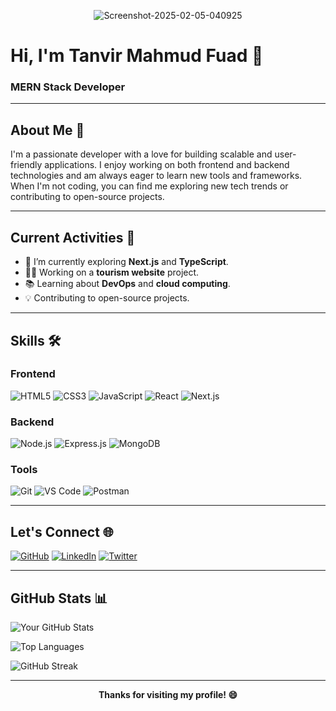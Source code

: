 <p align="center">
  <img src="https://i.ibb.co.com/d4CWt9L5/Tanvir-Mahmud-Fuad.png" alt="Screenshot-2025-02-05-040925" border="0">
</p>

<!-- Name & Designation -->
# Hi, I'm Tanvir Mahmud Fuad 👋  
### MERN Stack Developer

---

<!-- About Me Section -->
## About Me 🚀  
I'm a passionate developer with a love for building scalable and user-friendly applications. I enjoy working on both frontend and backend technologies and am always eager to learn new tools and frameworks. When I'm not coding, you can find me exploring new tech trends or contributing to open-source projects.

---

<!-- Current Activities Section -->
## Current Activities 🔭  
- 🌱 I’m currently exploring **Next.js** and **TypeScript**.  
- 👨‍💻 Working on a **tourism website** project.  
- 📚 Learning about **DevOps** and **cloud computing**.  
- 💡 Contributing to open-source projects.  

---

<!-- Skills Section -->
## Skills 🛠️  

### Frontend  
![HTML5](https://img.shields.io/badge/HTML5-E34F26?style=for-the-badge&logo=html5&logoColor=white)
![CSS3](https://img.shields.io/badge/CSS3-1572B6?style=for-the-badge&logo=css3&logoColor=white)
![JavaScript](https://img.shields.io/badge/JavaScript-F7DF1E?style=for-the-badge&logo=javascript&logoColor=black)
![React](https://img.shields.io/badge/React-20232A?style=for-the-badge&logo=react&logoColor=61DAFB)
![Next.js](https://img.shields.io/badge/Next.js-000000?style=for-the-badge&logo=next.js&logoColor=white)

### Backend  
![Node.js](https://img.shields.io/badge/Node.js-339933?style=for-the-badge&logo=node.js&logoColor=white)
![Express.js](https://img.shields.io/badge/Express.js-000000?style=for-the-badge&logo=express&logoColor=white)
![MongoDB](https://img.shields.io/badge/MongoDB-47A248?style=for-the-badge&logo=mongodb&logoColor=white)



### Tools  
![Git](https://img.shields.io/badge/Git-F05032?style=for-the-badge&logo=git&logoColor=white)
![VS Code](https://img.shields.io/badge/VS_Code-007ACC?style=for-the-badge&logo=visual-studio-code&logoColor=white)
![Postman](https://img.shields.io/badge/Postman-FF6C37?style=for-the-badge&logo=postman&logoColor=white)

---

<!-- Social Links Section -->
## Let's Connect 🌐  
[![GitHub](https://img.shields.io/badge/GitHub-100000?style=for-the-badge&logo=github&logoColor=white)](https://github.com/tm-fuad05)
[![LinkedIn](https://img.shields.io/badge/LinkedIn-0077B5?style=for-the-badge&logo=linkedin&logoColor=white)](https://linkedin.com/in/tmfuad05)
[![Twitter](https://img.shields.io/badge/Twitter-1DA1F2?style=for-the-badge&logo=twitter&logoColor=white)](https://twitter.com/tm_fuad05)

---

<!-- GitHub Stats Section -->
## GitHub Stats 📊  

![Your GitHub Stats](https://github-readme-stats.vercel.app/api?username=tm-fuad05&show_icons=true&theme=radical)

![Top Languages](https://github-readme-stats.vercel.app/api/top-langs/?username=tm-fuad05&layout=compact&theme=radical)

![GitHub Streak](https://github-readme-streak-stats.herokuapp.com/?user=tm-fuad05&theme=radical)

---

<!-- Footer -->
<p align="center"> 
  <b>Thanks for visiting my profile! 😄</b>
</p>
